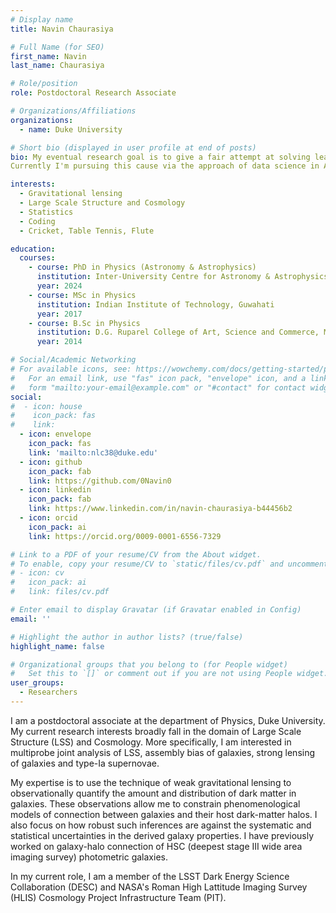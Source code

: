 ```yaml
---
# Display name
title: Navin Chaurasiya

# Full Name (for SEO)
first_name: Navin
last_name: Chaurasiya

# Role/position
role: Postdoctoral Research Associate

# Organizations/Affiliations
organizations:
  - name: Duke University

# Short bio (displayed in user profile at end of posts)
bio: My eventual research goal is to give a fair attempt at solving least one big research problem in physics using mathematical/computational techniques and tools. 
Currently I'm pursuing this cause via the approach of data science in Astronomy, Astrophysics and Cosmology.

interests:
  - Gravitational lensing
  - Large Scale Structure and Cosmology
  - Statistics
  - Coding
  - Cricket, Table Tennis, Flute

education:
  courses:
    - course: PhD in Physics (Astronomy & Astrophysics)
      institution: Inter-University Centre for Astronomy & Astrophysics, Pune
      year: 2024
    - course: MSc in Physics
      institution: Indian Institute of Technology, Guwahati
      year: 2017
    - course: B.Sc in Physics
      institution: D.G. Ruparel College of Art, Science and Commerce, Mumbai
      year: 2014

# Social/Academic Networking
# For available icons, see: https://wowchemy.com/docs/getting-started/page-builder/#icons
#   For an email link, use "fas" icon pack, "envelope" icon, and a link in the
#   form "mailto:your-email@example.com" or "#contact" for contact widget.
social:
#  - icon: house
#    icon_pack: fas
#    link:
  - icon: envelope
    icon_pack: fas
    link: 'mailto:nlc38@duke.edu'
  - icon: github
    icon_pack: fab
    link: https://github.com/0Navin0
  - icon: linkedin
    icon_pack: fab
    link: https://www.linkedin.com/in/navin-chaurasiya-b44456b2
  - icon: orcid
    icon_pack: ai
    link: https://orcid.org/0009-0001-6556-7329

# Link to a PDF of your resume/CV from the About widget.
# To enable, copy your resume/CV to `static/files/cv.pdf` and uncomment the lines below.
# - icon: cv
#   icon_pack: ai
#   link: files/cv.pdf

# Enter email to display Gravatar (if Gravatar enabled in Config)
email: ''

# Highlight the author in author lists? (true/false)
highlight_name: false

# Organizational groups that you belong to (for People widget)
#   Set this to `[]` or comment out if you are not using People widget.
user_groups:
  - Researchers
---
```


I am a postdoctoral associate at the department of Physics, Duke University. 
My current research interests broadly fall in the domain of Large Scale Structure (LSS) and Cosmology. 
More specifically, I am interested in multiprobe joint analysis of LSS, assembly bias of galaxies, strong lensing of galaxies and type-Ia supernovae.

My expertise is to use the technique of weak gravitational lensing to observationally quantify the amount and distribution of dark matter in galaxies. 
These observations allow me to constrain phenomenological models of connection between galaxies and their host dark-matter halos. 
I also focus on how robust such inferences are against the systematic and statistical uncertainties in the derived galaxy properties. 
I have previously worked on galaxy-halo connection of HSC (deepest stage III wide area imaging survey) photometric galaxies.

In my current role, I am a member of the LSST Dark Energy Science Collaboration (DESC) and NASA's Roman High Lattitude Imaging Survey (HLIS) Cosmology Project Infrastructure Team (PIT).
